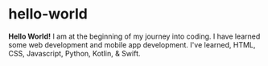 # hello-world
**Hello World!**
I am at the beginning of my journey into coding. I have learned some web development and mobile app development. I've learned, HTML, CSS, Javascript, Python, Kotlin, & Swift.
